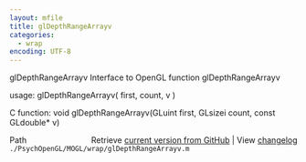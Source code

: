 ```yaml
---
layout: mfile
title: glDepthRangeArrayv
categories:
  - wrap
encoding: UTF-8
---
```


glDepthRangeArrayv  Interface to OpenGL function glDepthRangeArrayv

usage:  glDepthRangeArrayv( first, count, v )

C function:  void glDepthRangeArrayv(GLuint first, GLsizei count, const GLdouble\* v)


<div class="code_header" style="text-align:right;">
  <span style="float:left;">Path&nbsp;&nbsp;</span> <span class="counter">Retrieve <a href=
  "https://raw.github.com/Psychtoolbox-3/Psychtoolbox-3/beta/./PsychOpenGL/MOGL/wrap/glDepthRangeArrayv.m">current version from GitHub</a> | View <a href=
  "https://github.com/Psychtoolbox-3/Psychtoolbox-3/commits/beta/./PsychOpenGL/MOGL/wrap/glDepthRangeArrayv.m">changelog</a></span>
</div>
<div class="code">
  <code>./PsychOpenGL/MOGL/wrap/glDepthRangeArrayv.m</code>
</div>
